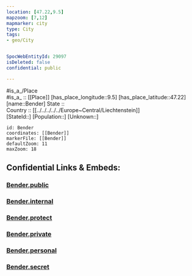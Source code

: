 ```yaml
---
location: [47.22,9.5] 
mapzoom: [7,12] 
mapmarker: city 
type: City
tags:
- geo/City


SpocWebEntityId: 29097
isDeleted: false
confidential: public

---
```

#is_a_/Place  
#is_a_ :: [[Place]] 
[has_place_longitude::9.5] 
[has_place_latitude::47.22] 
[name::Bender] 
State ::  
Country :: [[../../../../../Europe~Central/Liechtenstein]]  
[StateId::] 
[Population::] 
[Unknown::] 


```leaflet
id: Bender
coordinates: [[Bender]] 
markerFile: [[Bender]] 
defaultZoom: 11 
maxZoom: 18
```


## Confidential Links & Embeds: 

### [Bender.public](/_public/\Earth\Continent\Europe\Europe~Central\Liechtenstein\Municipalities~Liechtenstein\Gamprin\CityBender.public.md) 

### [Bender.internal](/_internal/\Earth\Continent\Europe\Europe~Central\Liechtenstein\Municipalities~Liechtenstein\Gamprin\CityBender.internal.md) 

### [Bender.protect](/_protect/\Earth\Continent\Europe\Europe~Central\Liechtenstein\Municipalities~Liechtenstein\Gamprin\CityBender.protect.md) 

### [Bender.private](/_private/\Earth\Continent\Europe\Europe~Central\Liechtenstein\Municipalities~Liechtenstein\Gamprin\CityBender.private.md) 

### [Bender.personal](/_personal/\Earth\Continent\Europe\Europe~Central\Liechtenstein\Municipalities~Liechtenstein\Gamprin\CityBender.personal.md) 

### [Bender.secret](/_secret/\Earth\Continent\Europe\Europe~Central\Liechtenstein\Municipalities~Liechtenstein\Gamprin\CityBender.secret.md)

